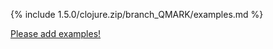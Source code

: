 {% include 1.5.0/clojure.zip/branch_QMARK/examples.md %}

[Please add examples!](https://github.com/arrdem/grimoire/edit/master/_includes/1.6.0/clojure.zip/branch_QMARK/examples.md)
